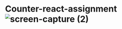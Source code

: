 # Counter-react-assignment![screen-capture (2)](https://user-images.githubusercontent.com/88509277/215862169-b360afce-d5a4-4595-8484-38565e605d29.gif)
